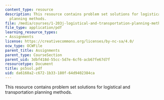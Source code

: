 ```yaml
---
content_type: resource
description: This resource contains problem set solutions for logistical and transportation
  planning methods.
file: /media/courses/1-203j-logistical-and-transportation-planning-methods-fall-2006/da6160a2c6721b33180f64d9402384ca_ps5sol.pdf
file_type: application/pdf
learning_resource_types:
- Assignments
license: https://creativecommons.org/licenses/by-nc-sa/4.0/
ocw_type: OCWFile
parent_title: Assignments
parent_type: CourseSection
parent_uid: 3dbf418d-55cc-5d7e-6cf6-acb67fe67d7f
resourcetype: Document
title: ps5sol.pdf
uid: da6160a2-c672-1b33-180f-64d9402384ca
---
```

This resource contains problem set solutions for logistical and transportation planning methods.